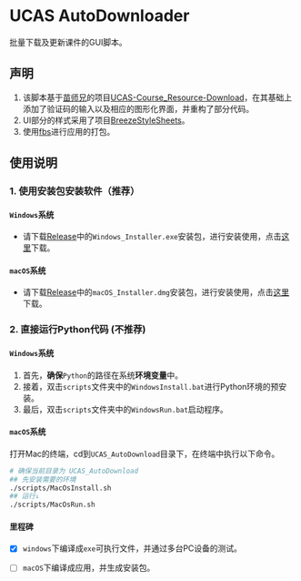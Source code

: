 # UCAS AutoDownloader

批量下载及更新课件的GUI脚本。

## 声明

1. 该脚本基于[苗师兄](https://github.com/vastskymiaow)的项目[UCAS-Course_Resource-Download](https://github.com/vastskymiaow/UCAS-Course_Resource-Download)，在其基础上添加了验证码的输入以及相应的图形化界面，并重构了部分代码。
2. UI部分的样式采用了项目[BreezeStyleSheets](https://github.com/Alexhuszagh/BreezeStyleSheets)。
3. 使用[fbs](https://build-system.fman.io/)进行应用的打包。

## 使用说明

### 1. 使用安装包安装软件（**推荐**）

#### `Windows`系统

* 请下载[Release](https://github.com/flamywhale/UCAS_AutoDownload/releases)中的`Windows_Installer.exe`安装包，进行安装使用，点击[这里](https://github.com/flamywhale/UCAS_AutoDownload/releases/download/version0.1/Windows_Installer.exe)下载。

#### `macOS`系统

* 请下载[Release](https://github.com/flamywhale/UCAS_AutoDownload/releases)中的`macOS_Installer.dmg`安装包，进行安装使用，点击[这里](https://github.com/flamywhale/UCAS_AutoDownload/releases/download/version0.1/macOS_Installer.dmg)下载。

### 2. 直接运行Python代码 (**不推荐**)

#### `Windows`系统

1. 首先，**确保**`Python`的路径在系统**环境变量**中。
2. 接着，双击`scripts`文件夹中的`WindowsInstall.bat`进行Python环境的预安装。
3. 最后，双击`scripts`文件夹中的`WindowsRun.bat`启动程序。

#### `macOS`系统

打开Mac的终端，cd到`UCAS_AutoDownload`目录下，在终端中执行以下命令。
``` bash
# 确保当前目录为 UCAS_AutoDownload
## 先安装需要的环境
./scripts/MacOsInstall.sh
## 运行↓
./scripts/MacOsRun.sh
```

#### 里程碑

* [x] `windows`下编译成`exe`可执行文件，并通过多台PC设备的测试。
* [ ] `macOS`下编译成应用，并生成安装包。

